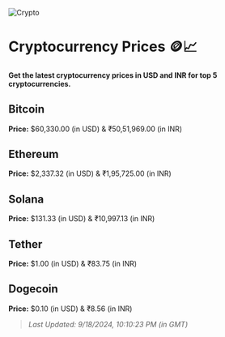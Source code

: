 
![Crypto](https://www.techguide.com.au/wp-content/uploads/2020/11/crypto3.jpeg)

# Cryptocurrency Prices 🪙📈

#### Get the latest cryptocurrency prices in USD and INR for top 5 cryptocurrencies.

## Bitcoin

**Price:** $60,330.00 (in USD) & ₹50,51,969.00 (in INR)

## Ethereum

**Price:** $2,337.32 (in USD) & ₹1,95,725.00 (in INR)

## Solana

**Price:** $131.33 (in USD) & ₹10,997.13 (in INR)

## Tether

**Price:** $1.00 (in USD) & ₹83.75 (in INR)

## Dogecoin

**Price:** $0.10 (in USD) & ₹8.56 (in INR)

> _Last Updated: 9/18/2024, 10:10:23 PM (in GMT)_
